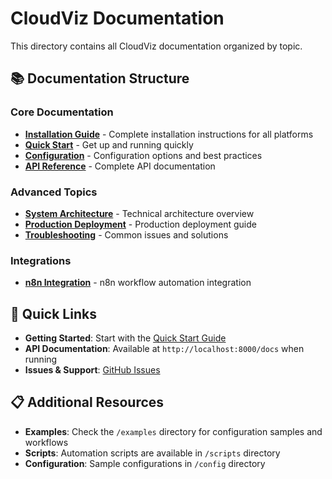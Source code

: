 # CloudViz Documentation

This directory contains all CloudViz documentation organized by topic.

## 📚 Documentation Structure

### Core Documentation
- **[Installation Guide](wiki/Installation-Guide.md)** - Complete installation instructions for all platforms
- **[Quick Start](wiki/Quick-Start.md)** - Get up and running quickly
- **[Configuration](wiki/Configuration.md)** - Configuration options and best practices
- **[API Reference](wiki/API-Reference.md)** - Complete API documentation

### Advanced Topics
- **[System Architecture](wiki/System-Architecture.md)** - Technical architecture overview
- **[Production Deployment](PRODUCTION-DEPLOYMENT.md)** - Production deployment guide
- **[Troubleshooting](TROUBLESHOOTING.md)** - Common issues and solutions

### Integrations
- **[n8n Integration](wiki/n8n-Integration.md)** - n8n workflow automation integration

## 🚀 Quick Links

- **Getting Started**: Start with the [Quick Start Guide](wiki/Quick-Start.md)
- **API Documentation**: Available at `http://localhost:8000/docs` when running
- **Issues & Support**: [GitHub Issues](https://github.com/navidrast/cloudviz/issues)

## 📋 Additional Resources

- **Examples**: Check the `/examples` directory for configuration samples and workflows
- **Scripts**: Automation scripts are available in `/scripts` directory
- **Configuration**: Sample configurations in `/config` directory
